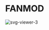 # FANMOD
![svg-viewer-3](https://github.com/user-attachments/assets/4e225a22-5496-4c47-a186-b7239fc8e5fe)
